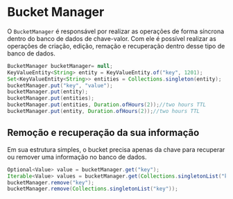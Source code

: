 # Bucket Manager

O `BucketManager` é responsável por realizar as operações de forma síncrona dentro do banco de dados de chave-valor. Com ele é possível realizar as operações de criação, edição, remação e recuperação dentro desse tipo de banco de dados.

```java
BucketManager bucketManager= null;
KeyValueEntity<String> entity = KeyValueEntity.of("key", 1201);
Set<KeyValueEntity<String>> entities = Collections.singleton(entity);
bucketManager.put("key", "value");
bucketManager.put(entity);
bucketManager.put(entities);
bucketManager.put(entities, Duration.ofHours(2));//two hours TTL
bucketManager.put(entity, Duration.ofHours(2));//two hours TTL
```

## Remoção e recuperação da sua informação

Em sua estrutura simples, o bucket precisa apenas da chave para recuperar ou remover uma informação no banco de dados.

```java
Optional<Value> value = bucketManager.get("key");
Iterable<Value> values = bucketManager.get(Collections.singletonList("key"));
bucketManager.remove("key");
bucketManager.remove(Collections.singletonList("key"));
```

